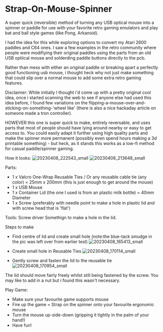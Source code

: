 # Strap-On-Mouse-Spinner
A super quick (reversible) method of turning any USB optical mouse into a spinner or paddle for use with your favorite retro gaming emulators and play bat and ball style  games (like Pong, Arkanoid).

I had the idea for this while exploring options to convert my Atari 2600 paddles and C64 ones.   I saw a few examples in the retro community where people were modifiying their original paddles using the parts from an old USB optiical mouse and solderding paddle buttons directly to the pcb.

Rather than mess with either an original paddle or breaking apart a perfectly good functioning usb mouse, i thought heck why not just make something that could slip over a normal mouse to add some extra retro gaming features.

Disclaimer:  While initially I thought i'd come up with a pretty original cool idea, once i started scanning the web to see if anyone else had used this idea before, I found few variations on the flipping-a-mouse-over-and-sticking-on-something-'wheel like'  (there is also a nice hackaday article on someone made a tron controller).

HOWEVER this one is super quick to make, entirely reversable, and uses parts that most of people should have lying around nearby or easy to get access to.  You could easily adapt it further using high quality parts and make the spinner more permanent (possibly even spend hours making a 3d printable something) - but heck, as it stands this works as a low-fi method for casual paddle/spinner gaming. 

How it looks:
![20230408_222543_small](https://user-images.githubusercontent.com/32017349/230721025-d5065ef3-acc2-4d51-a2eb-8433624c85e6.jpg)
![20230408_213648_small](https://user-images.githubusercontent.com/32017349/230721029-d873ebb9-949d-4e96-bb7b-e41faafabb73.jpg)

Parts:
- 1 x Valcro One-Wrap Reusable Ties / Or any reusable cable tie (any color) = 25mm x 200mm  (this is just enough to get around the mouse)
- 1 x USB Mouse
- 1 x Container Lid (the one I used is from an plastic milk bottle) =  40mm Diameter 
- 1 x Screw (preferably with needle point to make a hole in plastic lid and with screw head that is 'flat') 

Tools:
Screw driver
Somethign to make a hole in the lid. 


Steps to make 

- Find centre of lid and create small hole (note:the blue-tack smudge in the pic was left over from earlier test)
![20230408_165413_small](https://user-images.githubusercontent.com/32017349/230721471-4c41df78-f150-4bd3-9850-419944d36549.jpg)

- Create small hole in Reusable Ties
![20230408_170114_small](https://user-images.githubusercontent.com/32017349/230721543-cd89fada-95f8-486f-b5b2-a98536d952ce.jpg)

- Gently screw and fasten the lid to the reusable tie
![20230408_170954_small](https://user-images.githubusercontent.com/32017349/230721766-8d8bf6fa-1d66-4a97-ae98-4b8c5a6f601d.jpg)


The lid should move fairly freely whilst still being fastened by the screw.  You may like to add in a nut but i found this wasn't necessary.

Play Game:
- Make sure your favourite game supports mouse
- Fire up the game
= Strap on the spinner onto your favourite ergonomic mouse 
- Turn the mouse up-side-down (gripping it tightly in the palm of your hand!)
- Have fun! 
